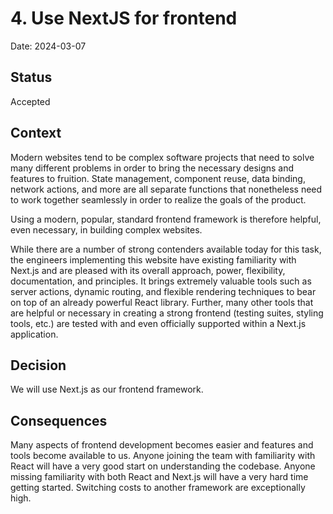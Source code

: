 # 4. Use NextJS for frontend

Date: 2024-03-07

## Status

Accepted

## Context

Modern websites tend to be complex software projects that need to solve many
different problems in order to bring the necessary designs and features to
fruition. State management, component reuse, data binding, network actions, and
more are all separate functions that nonetheless need to work together
seamlessly in order to realize the goals of the product.

Using a modern, popular, standard frontend framework is therefore helpful, even
necessary, in building complex websites.

While there are a number of strong contenders available today for this task,
the engineers implementing this website have existing familiarity with Next.js
and are pleased with its overall approach, power, flexibility, documentation,
and principles. It brings extremely valuable tools such as server actions,
dynamic routing, and flexible rendering techniques to bear on top of an already
powerful React library. Further, many other tools that are helpful or necessary
in creating a strong frontend (testing suites, styling tools, etc.) are tested
with and even officially supported within a Next.js application.

## Decision

We will use Next.js as our frontend framework.

## Consequences

Many aspects of frontend development becomes easier and features and tools become available
to us. Anyone joining the team with familiarity with React will have a very
good start on understanding the codebase. Anyone missing familiarity with both
React and Next.js will have a very hard time getting started. Switching costs
to another framework are exceptionally high.
